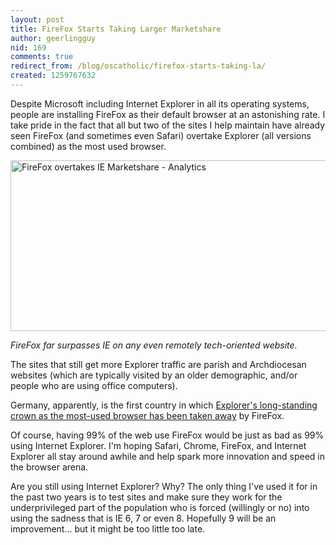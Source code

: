 ```yaml
---
layout: post
title: FireFox Starts Taking Larger Marketshare
author: geerlingguy
nid: 169
comments: true
redirect_from: /blog/oscatholic/firefox-starts-taking-la/
created: 1259767632
---
```

<p class="rteleft">Despite Microsoft including Internet Explorer in all its operating systems, people are installing FireFox as their default browser at an astonishing rate. I take pride in the fact that all but two of the sites I help maintain have already seen FireFox (and sometimes even Safari) overtake Explorer (all versions combined) as the most used browser.</p>
<p class="rtecenter"><img alt="FireFox overtakes IE Marketshare - Analytics" width="600" height="273" src="/sites/opensourcecatholic.com/files/user-uploads/oscatholic/osc-firefox-share.jpg" /></p>
<p class="rtecenter"><em>FireFox far surpasses IE on any even remotely tech-oriented website.</em></p>
<p class="rteleft">The sites that still get more Explorer traffic are parish and Archdiocesan websites (which are typically visited by an older demographic, and/or people who are using office computers).</p>
<p class="rteleft">Germany, apparently, is the first country in which <a href="http://thenextweb.com/europe/2009/12/02/congratulations-mozilla-firefox-overtakes-internet-explorer-germany/">Explorer's long-standing crown as the most-used browser has been taken away</a> by FireFox.</p>
<p class="rteleft">Of course, having 99% of the web use FireFox would be just as bad as 99% using Internet Explorer. I'm hoping Safari, Chrome, FireFox, and Internet Explorer all stay around awhile and help spark more innovation and speed in the browser arena.</p>
<p class="rteleft">Are you still using Internet Explorer? Why? The only thing I've used it for in the past two years is to test sites and make sure they work for the underprivileged part of the population who is forced (willingly or no) into using the sadness that is IE 6, 7 or even 8. Hopefully 9 will be an improvement... but it might be too little too late.</p>
